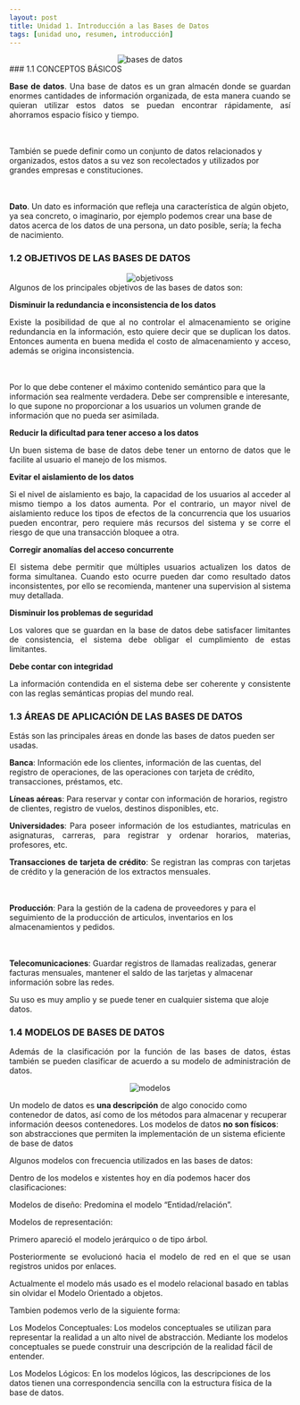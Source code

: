 ```yaml
---
layout: post
title: Unidad 1. Introducción a las Bases de Datos
tags: [unidad uno, resumen, introducción]
---
```

<center><img src="https://basededatostec.github.io/img/07bases.png" title="Introducción" alt="bases de datos"></center>
### 1.1 CONCEPTOS BÁSICOS

<p style="text-align: justify;"><b>Base de datos</b>. Una base de datos es un gran almacén donde se guardan enormes cantidades de información organizada, 
de esta manera cuando se quieran utilizar estos datos se puedan encontrar rápidamente, así ahorramos espacio físico y tiempo.

<br><br>También se puede definir como un conjunto de datos relacionados y organizados, estos datos a su vez son recolectados y utilizados por grandes empresas e constituciones.

<br><br><b>Dato</b>. Un dato es información que refleja una característica de algún objeto, ya sea concreto, o imaginario, por ejemplo podemos crear una base de datos acerca de los datos de una persona, un dato posible, sería; la fecha de nacimiento.</p>

### 1.2 OBJETIVOS DE LAS BASES DE DATOS


<center><img src="https://basededatostec.github.io/img/08objetivo.png" title="Objetivos" alt="objetivoss"></center>
Algunos de los principales objetivos de las bases de datos son:

__Disminuir la redundancia e inconsistencia de los datos__

<p style="text-align: justify;">Existe la posibilidad de que al no controlar el almacenamiento se origine redundancia en la información, esto quiere decir que se duplican los datos. Entonces aumenta en buena medida el costo de almacenamiento y acceso, además se origina inconsistencia. 

<br><br>Por lo que debe contener el máximo contenido semántico para que la información sea realmente verdadera. Debe ser comprensible e interesante, lo que supone no proporcionar a los usuarios un volumen grande de información que no pueda ser asimilada.</p>

__Reducir la dificultad para tener acceso a los datos__

<p style="text-align: justify;">Un buen sistema de base de datos debe tener un entorno de datos que le facilite al usuario el manejo de los mismos.</p>

__Evitar el aislamiento de los datos__

<p style="text-align: justify;">Si el nivel de aislamiento es bajo, la capacidad de los usuarios al acceder al mismo tiempo a los datos aumenta. Por el contrario, un mayor nivel de aislamiento reduce los tipos de efectos de la concurrencia que los usuarios pueden encontrar, pero requiere más recursos del sistema y se corre el riesgo de que una transacción bloquee a otra.</p>

__Corregir anomalías del acceso concurrente__

<p style="text-align: justify;">El sistema debe permitir que múltiples usuarios actualizen los datos de forma simultanea. Cuando esto ocurre pueden dar como resultado datos inconsistentes, por ello se recomienda, mantener una supervision al sistema muy detallada.</p>

__Disminuir los problemas de seguridad__

<p style="text-align: justify;">Los valores que se guardan en la base de datos debe satisfacer limitantes de consistencia, el sistema debe obligar el cumplimiento de estas limitantes.</p>

__Debe contar con integridad__

<p style="text-align: justify;">La información contendida en el sistema debe ser coherente y consistente con las reglas semánticas propias del mundo real.</p>

### 1.3 ÁREAS DE APLICACIÓN DE LAS BASES DE DATOS

Estás son las principales áreas en donde las bases de datos pueden ser usadas.

__Banca__: Información  ede los clientes, información de las cuentas, del registro de operaciones, de las operaciones con tarjeta de crédito, transacciones, préstamos, etc.

__Líneas aéreas__: Para reservar y contar con información de horarios, registro de clientes, registro de vuelos, destinos disponibles, etc. 

<p style="text-align: justify;"><b>Universidades</b>: Para poseer información de los estudiantes, matriculas en asignaturas, carreras, para registrar y ordenar horarios, materias, profesores, etc.</p>

<p style="text-align: justify;"><b>Transacciones de tarjeta de crédito</b>: Se registran las compras con tarjetas de crédito y la generación de los extractos mensuales.

<br><br><b>Producción</b>: Para la gestión de la cadena de proveedores y para el seguimiento de la producción de articulos, inventarios en los almacenamientos y pedidos.

<br><br><b>Telecomunicaciones</b>: Guardar registros de llamadas realizadas, generar facturas mensuales, mantener el saldo de las tarjetas y almacenar información sobre las redes.</p>

Su uso es muy amplio y se puede tener en cualquier sistema que aloje datos.

### 1.4 MODELOS DE BASES DE DATOS 

<p style="text-align: justify;">Además de la clasificación por la función de las bases de datos, éstas también se pueden clasificar de acuerdo a su modelo de administración de datos.</p>

<center><img src="https://basededatostec.github.io/img/09modelos.png" title="Modelos" alt="modelos"></center>

Un modelo de datos es <b>una descripción</b> de algo conocido como contenedor de datos, así como de los métodos para almacenar y recuperar información deesos contenedores. Los modelos de datos <b>no son físicos</b>: son abstracciones que permiten la implementación de un sistema eficiente de base de datos</p>

Algunos modelos con frecuencia utilizados en las bases de datos:


Dentro de los modelos e xistentes hoy en día podemos hacer dos clasificaciones:

Modelos de diseño: Predomina el modelo “Entidad/relación”.

Modelos de representación:

Primero apareció el modelo jerárquico o de tipo árbol.

<p style="text-align: justify;">Posteriormente se evolucionó hacia el modelo de red en el que se usan registros unidos por enlaces.

Actualmente el modelo más usado es el modelo relacional basado en tablas sin olvidar el Modelo Orientado a objetos.

Tambien podemos verlo de la siguiente forma:

Los Modelos Conceptuales: Los modelos conceptuales se utilizan para representar la realidad a un alto nivel de abstracción. Mediante los modelos conceptuales se puede construir una descripción de la realidad fácil de entender.

Los Modelos Lógicos: En los modelos lógicos, las descripciones de los datos tienen una correspondencia sencilla con la estructura física de la base de datos.</p>
